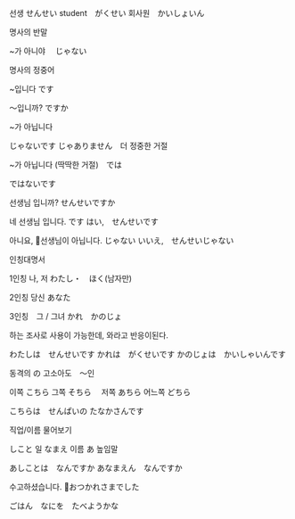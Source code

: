 
선생 せんせい
student　がくせい
회사원　かいしょいん
 
명사의 반말

~가 아니야 　じゃない

명사의 정중어 

~입니다
です

〜입니까? 
ですか

~가 아닙니다 

じゃないです
じゃありません　더 정중한 거절

~가 아닙니다 (딱딱한 거절)　では

ではないです


선생님 입니까?
せんせいですか

네 선생님 입니다. です
はい,　せんせいです

아니요, 선생님이 아닙니다. じゃない
いいえ,　せんせいじゃない



인칭대명서

1인칭 나, 저
わたし・　ほく(남자만)

2인칭 당신
あなた　

3인칭　그 / 그녀
かれ　かのじょ

하는 조사로 사용이 가능한데, 와라고 반응이된다.

わたしは　せんせいです
かれは　がくせいです
かのじょは　かいしゃいんです


동격의 の 고소아도　〜인

이쪽 こちら
그쪽 そちら　
저쪽 あちら
어느쪽  どちら

こちらは　せんぱいの たなかさんです


직업/이름 물어보기

しこと 일 
なまえ 이름
あ 높임말

あしことは　なんですか
あなまえん　なんですか


수고하셨습니다. おつかれさまでした

 ごはん　なにを　たべようかな
